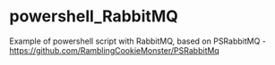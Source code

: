 # powershell_RabbitMQ
Example of powershell script with RabbitMQ, based on PSRabbitMQ - https://github.com/RamblingCookieMonster/PSRabbitMq
